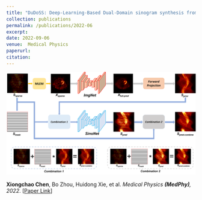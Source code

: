 ```yaml
---
title: "DuDoSS: Deep‐Learning‐Based Dual‐Domain sinogram synthesis from Sparsely‐sampled projections of cardiac SPECT"
collection: publications
permalink: /publications/2022-06
excerpt: 
date: 2022-09-06
venue:  Medical Physics
paperurl:  
citation: 
---
```

<!-- ![](../figures/2022-MedPhy-Chen.png)   -->
<p align="center">
  <img width="700" src="../figures/2022-MedPhy-Chen.png">
</p>

**Xiongchao Chen**, Bo Zhou, Huidong Xie, et al. *Medical Physics **(MedPhy)**, 2022*. [[Paper Link](https://aapm.onlinelibrary.wiley.com/doi/10.1002/mp.15958)] 

